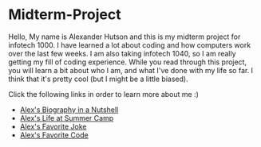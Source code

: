 # Midterm-Project  


Hello, My name is Alexander Hutson and this is my midterm project for infotech 1000. I have learned a lot about coding and how computers work over the last few weeks. I am also taking infotech 1040, so I am really getting my fill of coding experience. While you read through this project, you will learn a bit about who I am, and what I've done with my life so far. I think that it's pretty cool (but I might be a little biased).

Click the following links in order to learn more about me :)  
* [Alex's Biography in a Nutshell](./Page1.md)  
* [Alex's Life at Summer Camp](Page2.md)  
* [Alex's Favorite Joke](Page3.md)  
* [Alex's Favorite Code](Page4.md)

